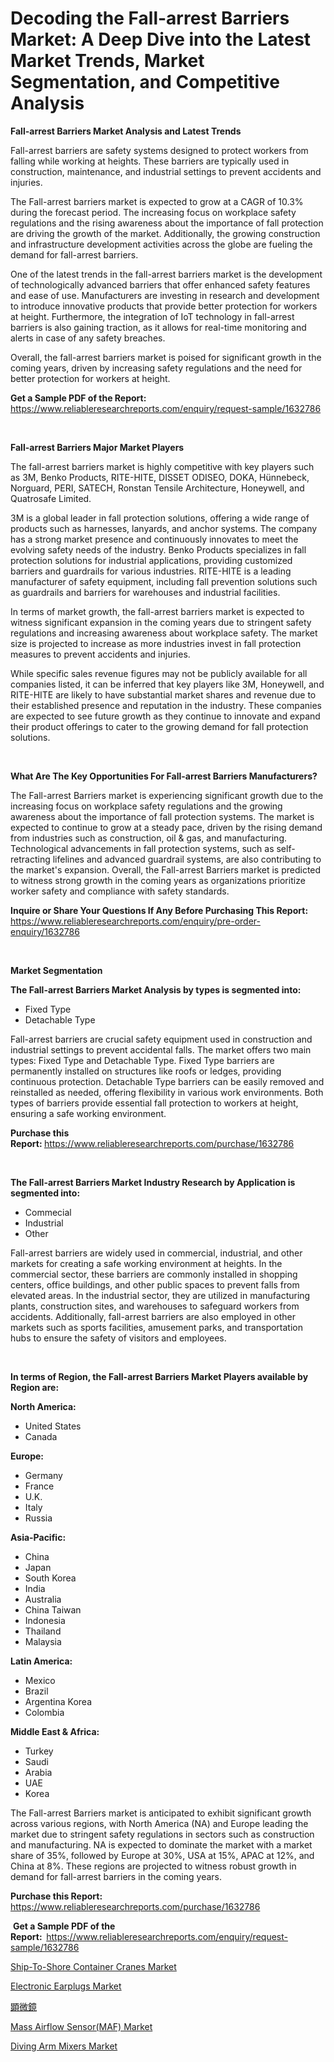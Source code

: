 <p><h1>Decoding the Fall-arrest Barriers Market: A Deep Dive into the Latest Market Trends, Market Segmentation, and Competitive Analysis</h1></p><p><strong>Fall-arrest Barriers Market Analysis and Latest Trends</strong></p>
<p><p>Fall-arrest barriers are safety systems designed to protect workers from falling while working at heights. These barriers are typically used in construction, maintenance, and industrial settings to prevent accidents and injuries.</p><p>The Fall-arrest barriers market is expected to grow at a CAGR of 10.3% during the forecast period. The increasing focus on workplace safety regulations and the rising awareness about the importance of fall protection are driving the growth of the market. Additionally, the growing construction and infrastructure development activities across the globe are fueling the demand for fall-arrest barriers.</p><p>One of the latest trends in the fall-arrest barriers market is the development of technologically advanced barriers that offer enhanced safety features and ease of use. Manufacturers are investing in research and development to introduce innovative products that provide better protection for workers at height. Furthermore, the integration of IoT technology in fall-arrest barriers is also gaining traction, as it allows for real-time monitoring and alerts in case of any safety breaches.</p><p>Overall, the fall-arrest barriers market is poised for significant growth in the coming years, driven by increasing safety regulations and the need for better protection for workers at height.</p></p>
<p><strong>Get a Sample PDF of the Report:&nbsp;</strong> <a href="https://www.reliableresearchreports.com/enquiry/request-sample/1632786">https://www.reliableresearchreports.com/enquiry/request-sample/1632786</a></p>
<p>&nbsp;</p>
<p><strong>Fall-arrest Barriers Major Market Players</strong></p>
<p><p>The fall-arrest barriers market is highly competitive with key players such as 3M, Benko Products, RITE-HITE, DISSET ODISEO, DOKA, Hünnebeck, Norguard, PERI, SATECH, Ronstan Tensile Architecture, Honeywell, and Quatrosafe Limited. </p><p>3M is a global leader in fall protection solutions, offering a wide range of products such as harnesses, lanyards, and anchor systems. The company has a strong market presence and continuously innovates to meet the evolving safety needs of the industry. Benko Products specializes in fall protection solutions for industrial applications, providing customized barriers and guardrails for various industries. RITE-HITE is a leading manufacturer of safety equipment, including fall prevention solutions such as guardrails and barriers for warehouses and industrial facilities.</p><p>In terms of market growth, the fall-arrest barriers market is expected to witness significant expansion in the coming years due to stringent safety regulations and increasing awareness about workplace safety. The market size is projected to increase as more industries invest in fall protection measures to prevent accidents and injuries.</p><p>While specific sales revenue figures may not be publicly available for all companies listed, it can be inferred that key players like 3M, Honeywell, and RITE-HITE are likely to have substantial market shares and revenue due to their established presence and reputation in the industry. These companies are expected to see future growth as they continue to innovate and expand their product offerings to cater to the growing demand for fall protection solutions.</p></p>
<p>&nbsp;</p>
<p><strong>What Are The Key Opportunities For Fall-arrest Barriers Manufacturers?</strong></p>
<p><p>The Fall-arrest Barriers market is experiencing significant growth due to the increasing focus on workplace safety regulations and the growing awareness about the importance of fall protection systems. The market is expected to continue to grow at a steady pace, driven by the rising demand from industries such as construction, oil & gas, and manufacturing. Technological advancements in fall protection systems, such as self-retracting lifelines and advanced guardrail systems, are also contributing to the market's expansion. Overall, the Fall-arrest Barriers market is predicted to witness strong growth in the coming years as organizations prioritize worker safety and compliance with safety standards.</p></p>
<p><strong>Inquire or Share Your Questions If Any Before Purchasing This Report:</strong> <a href="https://www.reliableresearchreports.com/enquiry/pre-order-enquiry/1632786">https://www.reliableresearchreports.com/enquiry/pre-order-enquiry/1632786</a></p>
<p>&nbsp;</p>
<p><strong>Market Segmentation</strong></p>
<p><strong>The Fall-arrest Barriers Market Analysis by types is segmented into:</strong></p>
<p><ul><li>Fixed Type</li><li>Detachable Type</li></ul></p>
<p><p>Fall-arrest barriers are crucial safety equipment used in construction and industrial settings to prevent accidental falls. The market offers two main types: Fixed Type and Detachable Type. Fixed Type barriers are permanently installed on structures like roofs or ledges, providing continuous protection. Detachable Type barriers can be easily removed and reinstalled as needed, offering flexibility in various work environments. Both types of barriers provide essential fall protection to workers at height, ensuring a safe working environment.</p></p>
<p><strong>Purchase this Report:&nbsp;</strong><a href="https://www.reliableresearchreports.com/purchase/1632786">https://www.reliableresearchreports.com/purchase/1632786</a></p>
<p>&nbsp;</p>
<p><strong>The Fall-arrest Barriers Market Industry Research by Application is segmented into:</strong></p>
<p><ul><li>Commecial</li><li>Industrial</li><li>Other</li></ul></p>
<p><p>Fall-arrest barriers are widely used in commercial, industrial, and other markets for creating a safe working environment at heights. In the commercial sector, these barriers are commonly installed in shopping centers, office buildings, and other public spaces to prevent falls from elevated areas. In the industrial sector, they are utilized in manufacturing plants, construction sites, and warehouses to safeguard workers from accidents. Additionally, fall-arrest barriers are also employed in other markets such as sports facilities, amusement parks, and transportation hubs to ensure the safety of visitors and employees.</p></p>
<p>&nbsp;</p>
<p><strong>In terms of Region, the Fall-arrest Barriers Market Players available by Region are:</strong></p>
<p>
    <p> <strong> North America: </strong>
        <ul>
            <li>United States</li>
            <li>Canada</li>
        </ul>
        </p> 
    <p> <strong> Europe: </strong>
        <ul>
            <li>Germany</li>
            <li>France</li>
            <li>U.K.</li>
            <li>Italy</li>
            <li>Russia</li>
        </ul>
        </p> 
    <p> <strong> Asia-Pacific: </strong>
        <ul>
            <li>China</li>
            <li>Japan</li>
            <li>South Korea</li>
            <li>India</li>
            <li>Australia</li>
            <li>China Taiwan</li>
            <li>Indonesia</li>
            <li>Thailand</li>
            <li>Malaysia</li>
        </ul>
        </p> 
    <p> <strong> Latin America: </strong>
        <ul>
            <li>Mexico</li>
            <li>Brazil</li>
            <li>Argentina Korea</li>
            <li>Colombia</li>
        </ul>
        </p> 
    <p> <strong> Middle East & Africa: </strong>
        <ul>
            <li>Turkey</li>
            <li>Saudi</li>
            <li>Arabia</li>
            <li>UAE</li>
            <li>Korea</li>
        </ul>
    </p>
    </p>
<p><p>The Fall-arrest Barriers market is anticipated to exhibit significant growth across various regions, with North America (NA) and Europe leading the market due to stringent safety regulations in sectors such as construction and manufacturing. NA is expected to dominate the market with a market share of 35%, followed by Europe at 30%, USA at 15%, APAC at 12%, and China at 8%. These regions are projected to witness robust growth in demand for fall-arrest barriers in the coming years.</p></p>
<p><strong>Purchase this Report: </strong><a href="https://www.reliableresearchreports.com/purchase/1632786">https://www.reliableresearchreports.com/purchase/1632786</a></p>
<p>&nbsp;<strong>Get a Sample PDF of the Report:&nbsp;&nbsp;</strong><a href="https://www.reliableresearchreports.com/enquiry/request-sample/1632786">https://www.reliableresearchreports.com/enquiry/request-sample/1632786</a></p>
<p><strong></strong></p>
<p><p><a href="https://github.com/lataunyatinikmelvin59ilbd0dv/Market-Research-Report-List-1/blob/main/ship-to-shore-container-cranes-market.md">Ship-To-Shore Container Cranes Market</a></p><p><a href="https://view.publitas.com/reportprime-1/electronic-earplugs-market-size-share-trends-analysis-report-by-application-regional-outlook-competitive-strategies-and-segment-forecasts-2024-2031/">Electronic Earplugs Market</a></p><p><a href="https://medium.com/@klr1591/%E3%83%9E%E3%82%A4%E3%82%AF%E3%83%AD%E3%82%B9%E3%82%B3%E3%83%BC%E3%83%97%E5%B8%82%E5%A0%B4-2031%E5%B9%B4%E3%81%BE%E3%81%A7%E3%81%AE%E3%83%88%E3%83%AC%E3%83%B3%E3%83%89-%E4%BA%88%E6%B8%AC-%E7%AB%B6%E4%BA%89%E5%88%86%E6%9E%90-08cb71824dbb">顕微鏡</a></p><p><a href="https://chivalrous-flock-a86.notion.site/Mass-Airflow-Sensor-MAF-Market-Size-Focuses-on-Market-Dynamics-In-Depth-Analysis-and-Future-Projec-b15970337ec94e079c5a261d8a9df383">Mass Airflow Sensor(MAF) Market</a></p><p><a href="https://github.com/pgtimber/Market-Research-Report-List-1/blob/main/diving-arm-mixers-market.md">Diving Arm Mixers Market</a></p></p>